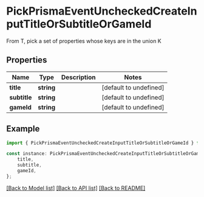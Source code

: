 # PickPrismaEventUncheckedCreateInputTitleOrSubtitleOrGameId

From T, pick a set of properties whose keys are in the union K

## Properties

Name | Type | Description | Notes
------------ | ------------- | ------------- | -------------
**title** | **string** |  | [default to undefined]
**subtitle** | **string** |  | [default to undefined]
**gameId** | **string** |  | [default to undefined]

## Example

```typescript
import { PickPrismaEventUncheckedCreateInputTitleOrSubtitleOrGameId } from './api';

const instance: PickPrismaEventUncheckedCreateInputTitleOrSubtitleOrGameId = {
    title,
    subtitle,
    gameId,
};
```

[[Back to Model list]](../README.md#documentation-for-models) [[Back to API list]](../README.md#documentation-for-api-endpoints) [[Back to README]](../README.md)
